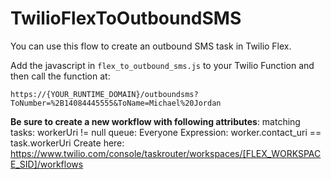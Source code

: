 # TwilioFlexToOutboundSMS
You can use this flow to create an outbound SMS task in Twilio Flex.

Add the javascript in `flex_to_outbound_sms.js` to your Twilio Function and then call the function at: 

`https://{YOUR_RUNTIME_DOMAIN}/outboundsms?ToNumber=%2B14084445555&ToName=Michael%20Jordan`

**Be sure to create a new workflow with following attributes**:
matching tasks: workerUri != null
queue: Everyone
Expression: worker.contact_uri == task.workerUri
Create here: https://www.twilio.com/console/taskrouter/workspaces/[FLEX_WORKSPACE_SID]/workflows
